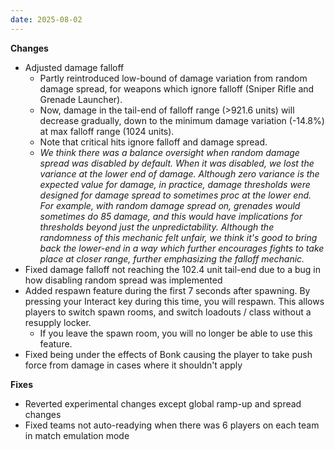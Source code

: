 ```yaml
---
date: 2025-08-02
---
```


**Changes**

* Adjusted damage falloff
  * Partly reintroduced low-bound of damage variation from random damage spread, for weapons which ignore falloff (Sniper Rifle and Grenade Launcher).
  * Now, damage in the tail-end of falloff range (>921.6 units) will decrease gradually, down to the minimum damage variation (-14.8%) at max falloff range (1024 units).
  * Note that critical hits ignore falloff and damage spread.
  * _We think there was a balance oversight when random damage spread was disabled by default. When it was disabled, we lost the variance at the lower end of damage. Although zero variance is the expected value for damage, in practice, damage thresholds were designed for damage spread to sometimes proc at the lower end. For example, with random damage spread on, grenades would sometimes do 85 damage, and this would have implications for thresholds beyond just the unpredictability. Although the randomness of this mechanic felt unfair, we think it's good to bring back the lower-end in a way which further encourages fights to take place at closer range, further emphasizing the falloff mechanic._
* Fixed damage falloff not reaching the 102.4 unit tail-end due to a bug in how disabling random spread was implemented
* Added respawn feature during the first 7 seconds after spawning. By pressing your Interact key during this time, you will respawn. This allows players to switch spawn rooms, and switch loadouts / class without a resupply locker.
  * If you leave the spawn room, you will no longer be able to use this feature.
* Fixed being under the effects of Bonk causing the player to take push force from damage in cases where it shouldn't apply

**Fixes**

* Reverted experimental changes except global ramp-up and spread changes
* Fixed teams not auto-readying when there was 6 players on each team in match emulation mode
